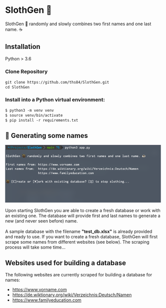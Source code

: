 # SlothGen 🦥

SlothGen 🦥 randomly and slowly combines two first names and one last name. ☕️

## Installation

Python > 3.6

### Clone Repository

```
git clone https://github.com/ths84/SlothGen.git
cd SlothGen
```

### Install into a Python virtual environment:

    $ python3 -m venv venv
    $ source venv/bin/activate
    $ pip install -r requirements.txt
    
## 🦥 Generating some names

![SlothGen](slothgen.png?raw=true "SlothGen Intro")

Upon starting SlothGen you are able to create a fresh database or work with an existing one. 
The database will provide first and last names to generate a new (and never seen before) name.
<br><br>A sample database with the filename **"test_db.xlsx"** is already provided and ready to use.
If you want to create a fresh database, SlothGen will first scrape some names from different websites (see below). 
The scraping process will take some time...

## Websites used for building a database

The following websites are currently scraped for building a database for names:

- https://www.vorname.com
- https://de.wiktionary.org/wiki/Verzeichnis:Deutsch/Namen
- https://www.familyeducation.com
